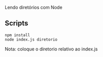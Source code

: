 Lendo diretórios com Node

## Scripts
```
npm install
node index.js diretorio
```

Nota: coloque o diretorio relativo ao index.js
